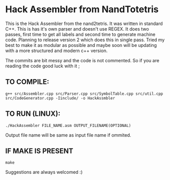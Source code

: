 # Hack Assembler from NandTotetris

This is the Hack Assembler from the nand2tetris. It was written in standard C++. This is has it's own parser and doesn't use REGEX.
It does two passes, first time to get all labels and second time to generate machine code. Planning to release version 2 which does this in single pass.
Tried my best to make it as modular as possible and maybe soon will be updating with a more structured and modern c++ version.

The commits are bit messy and the code is not commented.
So if you are reading the code good luck with it ;

## TO COMPILE:
    g++ src/Assembler.cpp src/Parser.cpp src/SymbolTable.cpp src/util.cpp src/CodeGenerator.cpp -Iinclude/ -o HackAssmbler
## TO RUN (LINUX):
    ./HackAssembler FILE_NAME.asm OUTPUT_FILENAME(OPTIONAL)
Output file name will be same as input file name if ommited.
## IF MAKE IS PRESENT
    make

Suggestions are always welcomed :)
